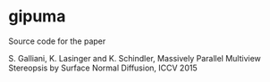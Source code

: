 # gipuma

Source code for the paper

S. Galliani, K. Lasinger and K. Schindler, Massively Parallel Multiview Stereopsis by Surface Normal Diffusion, ICCV 2015
